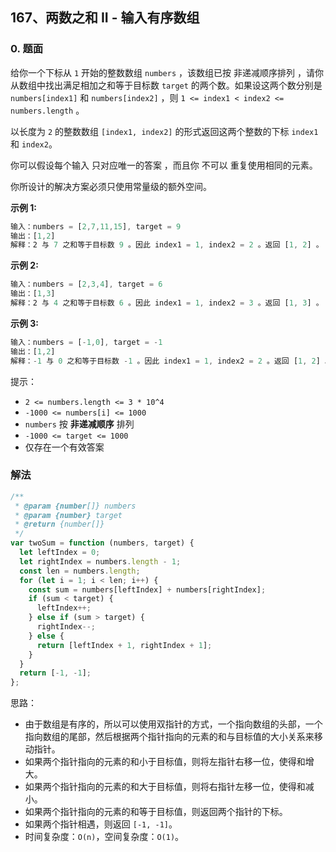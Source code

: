 ## 167、两数之和 II - 输入有序数组

### 0. 题面

给你一个下标从 `1` 开始的整数数组 `numbers` ，该数组已按 非递减顺序排列 ，请你从数组中找出满足相加之和等于目标数 `target` 的两个数。如果设这两个数分别是 `numbers[index1]` 和 `numbers[index2]` ，则 `1 <= index1 < index2 <= numbers.length` 。

以长度为 `2` 的整数数组 `[index1, index2]` 的形式返回这两个整数的下标 `index1` 和 `index2`。

你可以假设每个输入 只对应唯一的答案 ，而且你 不可以 重复使用相同的元素。

你所设计的解决方案必须只使用常量级的额外空间。

**示例 1:**

```javascript
输入：numbers = [2,7,11,15], target = 9
输出：[1,2]
解释：2 与 7 之和等于目标数 9 。因此 index1 = 1, index2 = 2 。返回 [1, 2] 。
```

**示例 2:**

```javascript
输入：numbers = [2,3,4], target = 6
输出：[1,3]
解释：2 与 4 之和等于目标数 6 。因此 index1 = 1, index2 = 3 。返回 [1, 3] 。
```

**示例 3:**

```javascript
输入：numbers = [-1,0], target = -1
输出：[1,2]
解释：-1 与 0 之和等于目标数 -1 。因此 index1 = 1, index2 = 2 。返回 [1, 2] 。
```

提示：

- `2 <= numbers.length <= 3 * 10^4`
- `-1000 <= numbers[i] <= 1000`
- `numbers` 按 **非递减顺序** 排列
- `-1000 <= target <= 1000`
- 仅存在一个有效答案

### 解法

```javascript
/**
 * @param {number[]} numbers
 * @param {number} target
 * @return {number[]}
 */
var twoSum = function (numbers, target) {
  let leftIndex = 0;
  let rightIndex = numbers.length - 1;
  const len = numbers.length;
  for (let i = 1; i < len; i++) {
    const sum = numbers[leftIndex] + numbers[rightIndex];
    if (sum < target) {
      leftIndex++;
    } else if (sum > target) {
      rightIndex--;
    } else {
      return [leftIndex + 1, rightIndex + 1];
    }
  }
  return [-1, -1];
};
```

思路：

- 由于数组是有序的，所以可以使用双指针的方式，一个指向数组的头部，一个指向数组的尾部，然后根据两个指针指向的元素的和与目标值的大小关系来移动指针。
- 如果两个指针指向的元素的和小于目标值，则将左指针右移一位，使得和增大。
- 如果两个指针指向的元素的和大于目标值，则将右指针左移一位，使得和减小。
- 如果两个指针指向的元素的和等于目标值，则返回两个指针的下标。
- 如果两个指针相遇，则返回 `[-1, -1]`。
- 时间复杂度：`O(n)`，空间复杂度：`O(1)`。
